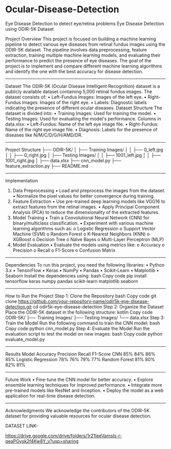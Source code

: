 # Ocular-Disease-Detection
Eye Disease Detection to detect eye/retina problems
Eye Disease Detection using ODIR-5K Dataset

Project Overview
This project is focused on building a machine learning pipeline to detect various eye diseases from retinal fundus images using the ODIR-5K dataset. The pipeline involves data preprocessing, feature extraction, training multiple machine learning models, and evaluating their performance to predict the presence of eye diseases.
The goal of the project is to implement and compare different machine learning algorithms and identify the one with the best accuracy for disease detection.

________________________________________

Dataset
The ODIR-5K (Ocular Disease Intelligent Recognition) dataset is a publicly available dataset containing 5,000 retinal fundus images. The dataset consists of:
•	Left-Fundus Images: Images of the left eye.
•	Right-Fundus Images: Images of the right eye.
•	Labels: Diagnostic labels indicating the presence of different ocular diseases.
Dataset Structure
The dataset is divided into:
•	Training Images: Used for training the model.
•	Testing Images: Used for evaluating the model's performance.
Columns in data.xlsx:
•	Left-Fundus: Name of the left eye image file.
•	Right-Fundus: Name of the right eye image file.
•	Diagnosis: Labels for the presence of diseases like N/M/C/D/G/H/AMD/DR.
________________________________________





Project Structure
├── ODIR-5K/
│   ├── Training Images/
│   │   ├── 0_left.jpg
│   │   ├── 0_right.jpg
│   ├── Testing Images/
│   │   ├── 1001_left.jpg
│   │   ├── 1001_right.jpg
│   ├── data.xlsx
├── cnn_model.py
├── feature_extraction.py
├── README.md
________________________________________
Implementation
1. Data Preprocessing
•	Load and preprocess the images from the dataset.
•	Normalize the pixel values for better convergence during training.
2. Feature Extraction
•	Use pre-trained deep learning models like VGG16 to extract features from the retinal images.
•	Apply Principal Component Analysis (PCA) to reduce the dimensionality of the extracted features.
3. Model Training
•	Train a Convolutional Neural Network (CNN) for binary/multiclass classification.
•	Experiment with various machine learning algorithms such as:
o	Logistic Regression
o	Support Vector Machine (SVM)
o	Random Forest
o	K-Nearest Neighbors (KNN)
o	XGBoost
o	Decision Tree
o	Naive Bayes
o	Multi-Layer Perceptron (MLP)
4. Model Evaluation
•	Evaluate the models using metrics like:
o	Accuracy
o	Precision
o	Recall
o	F1-Score
o	Confusion Matrix
________________________________________
Dependencies
To run this project, you need the following libraries:
•	Python 3.x
•	TensorFlow
•	Keras
•	NumPy
•	Pandas
•	Scikit-Learn
•	Matplotlib
•	Seaborn
Install the dependencies using:
bash
Copy code
pip install tensorflow keras numpy pandas scikit-learn matplotlib seaborn
________________________________________
How to Run the Project
Step 1: Clone the Repository
bash
Copy code
git clone https://github.com/your-repository-name/odir5k-eye-disease-detection.git
cd odir5k-eye-disease-detection
Step 2: Organize the Dataset
Place the ODIR-5K dataset in the following structure:
kotlin
Copy code
ODIR-5K/
├── Training Images/
├── Testing Images/
└── data.xlsx
Step 3: Train the Model
Run the following command to train the CNN model:
bash
Copy code
python cnn_model.py
Step 4: Evaluate the Model
Run the evaluation script to test the model on new images:
bash
Copy code
python evaluate_model.py
________________________________________
Results
Model	Accuracy	Precision	Recall	F1-Score
CNN	85%	84%	86%	85%
Logistic Regression	78%	76%	79%	77%
Random Forest	81%	80%	82%	81%
________________________________________
Future Work
•	Fine-tune the CNN model for better accuracy.
•	Explore ensemble learning techniques for improved performance.
•	Integrate more pre-trained models like ResNet and Inception.
•	Deploy the model as a web application for real-time disease detection.
________________________________________
Acknowledgments
We acknowledge the contributors of the ODIR-5K dataset for providing valuable resources for ocular disease detection.


DATASET LINK-

https://drive.google.com/drive/folders/1r21IeeVamsls-r-qeaPGysk2f4Kw8Y_v?usp=sharing
